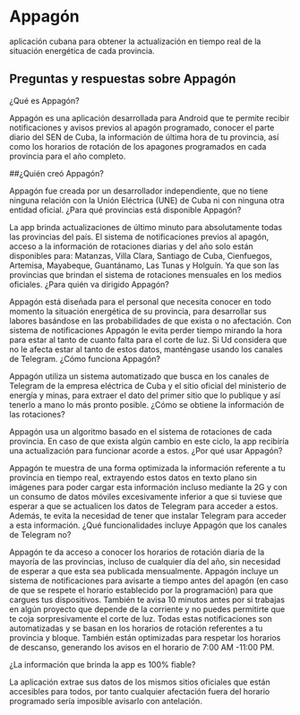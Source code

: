 # Appagón
aplicación cubana para obtener la actualización en tiempo real de la situación energética de cada provincia. 


## Preguntas y respuestas sobre Appagón

¿Qué es Appagón?

Appagón es una aplicación desarrollada para Android que te permite recibir notificaciones y avisos previos al apagón programado, conocer el parte diario del SEN de Cuba, la información de última hora de tu provincia, así como los horarios de rotación de los apagones programados en cada provincia para el año completo.

##¿Quién creó Appagón?

Appagón fue creada por un desarrollador independiente, que no tiene ninguna relación con la Unión Eléctrica (UNE) de Cuba ni con ninguna otra entidad oficial.
¿Para qué provincias está disponible Appagón?

La app brinda actualizaciones de último minuto para absolutamente todas las provincias del país.
El sistema de notificaciones previos al apagón, acceso a la información de rotaciones diarias y del año solo están disponibles para: Matanzas, Villa Clara, Santiago de Cuba, Cienfuegos, Artemisa, Mayabeque, Guantánamo, Las Tunas y Holguín. Ya que son las provincias que brindan el sistema de rotaciones mensuales en los medios oficiales.
¿Para quién va dirigido Appagón?

Appagón está diseñada para el personal que necesita conocer en todo momento la situación energética de su provincia, para desarrollar sus labores basándose en las probabilidades de que exista o no afectación.
Con sistema de notificaciones Appagón le evita perder tiempo mirando la hora para estar al tanto de cuanto falta para el corte de luz.
Si Ud considera que no le afecta estar al tanto de estos datos, manténgase usando los canales de Telegram.
¿Cómo funciona Appagón?

Appagón utiliza un sistema automatizado que busca en los canales de Telegram de la empresa eléctrica de Cuba y el sitio oficial del ministerio de energía y minas, para extraer el dato del primer sitio que lo publique y así tenerlo a mano lo más pronto posible.
¿Cómo se obtiene la información de las rotaciones?

Appagón usa un algoritmo basado en el sistema de rotaciones de cada provincia. En caso de que exista algún cambio en este ciclo, la app recibiría una actualización para funcionar acorde a estos.
¿Por qué usar Appagón?

Appagón te muestra de una forma optimizada la información referente a tu provincia en tiempo real, extrayendo estos datos en texto plano sin imágenes para poder cargar esta información incluso mediante la 2G y con un consumo de datos móviles excesivamente inferior a que si tuviese que esperar a que se actualicen los datos de Telegram para acceder a estos. Además, te evita la necesidad de tener que instalar Telegram para acceder a esta información.
¿Qué funcionalidades incluye Appagón que los canales de Telegram no?

Appagón te da acceso a conocer los horarios de rotación diaria de la mayoría de las provincias, incluso de cualquier día del año, sin necesidad de esperar a que esta sea publicada mensualmente.
Appagón incluye un sistema de notificaciones para avisarte a tiempo antes del apagón (en caso de que se respete el horario establecido por la programación) para que cargues tus dispositivos. También te avisa 10 minutos antes por si trabajas en algún proyecto que depende de la corriente y no puedes permitirte que te coja sorpresivamente el corte de luz. Todas estas notificaciones son automatizadas y se basan en los horarios de rotación referentes a tu provincia y bloque. También están optimizadas para respetar los horarios de descanso, generando los avisos en el horario de 7:00 AM -11:00 PM.

¿La información que brinda la app es 100% fiable?

La aplicación extrae sus datos de los mismos sitios oficiales que están accesibles para todos, por tanto cualquier afectación fuera del horario programado sería imposible avisarlo con antelación.
